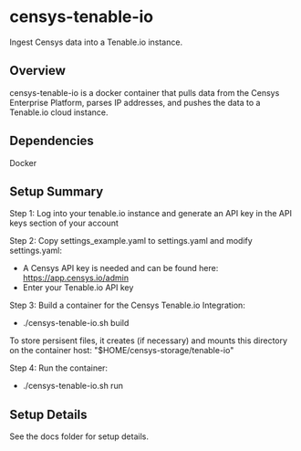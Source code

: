 # censys-tenable-io

Ingest Censys data into a Tenable.io instance.


## Overview

censys-tenable-io is a docker container that pulls data from the Censys Enterprise Platform, parses IP addresses, and pushes the data to a Tenable.io cloud instance.


## Dependencies

Docker


## Setup Summary

Step 1: Log into your tenable.io instance and generate an API key in the API keys section of your account

Step 2: Copy settings_example.yaml to settings.yaml and modify settings.yaml:

 - A Censys API key is needed and can be found here: https://app.censys.io/admin
 - Enter your Tenable.io API key

Step 3: Build a container for the Censys Tenable.io Integration:

 - ./censys-tenable-io.sh build

 To store persisent files, it creates (if necessary) and mounts this directory on the container host: "$HOME/censys-storage/tenable-io"

 Step 4: Run the container:

 - ./censys-tenable-io.sh run


## Setup Details

See the docs folder for setup details.